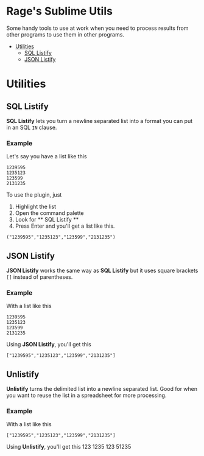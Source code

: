 # Rage's Sublime Utils
Some handy tools to use at work when you need to process results from other programs to use them in other programs.

- [Utilities](#utilities)
    - [SQL Listify](#sql-listify)
    - [JSON Listify](#json-listify)

# Utilities

## SQL Listify
**SQL Listify** lets you turn a newline separated list into a format you can put in an SQL `IN` clause.

### Example
Let's say you have a list like this

```
1239595
1235123
123599
2131235
```

To use the plugin, just

1. Highlight the list
2. Open the command palette
3. Look for ** SQL Listify **
4. Press Enter and you'll get a list like this.

`("1239595","1235123","123599","2131235")`

## JSON Listify
**JSON Listify** works the same way as **SQL Listify** but it uses square brackets `[]` instead of parentheses.

### Example
With a list like this

```
1239595
1235123
123599
2131235
```

Using **JSON Listify**, you'll get this

`["1239595","1235123","123599","2131235"]`

## Unlistify
**Unlistify** turns the delimited list into a newline separated list. Good for when you want to reuse the list in a spreadsheet for more processing.

### Example
With a list like this

```
["1239595","1235123","123599","2131235"]
```

Using **Unlistify**, you'll get this
123
1235
123
51235
